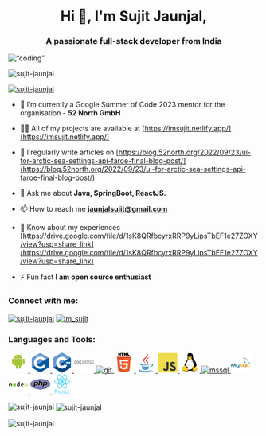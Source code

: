 <h1 align="center">Hi 👋, I'm Sujit Jaunjal,</h1>
<h3 align="center">A passionate full-stack developer from India</h3>

<img align=“right” alt=“coding” width=“400” src=“https://media.tenor.com/qJ5evVs-_uUAAAAC/coding.gif”></img>

<p align="left"> <img src="![image](https://user-images.githubusercontent.com/78826399/227025724-de72bccf-0676-448d-b734-ae05a9f8c116.png)" alt="sujit-jaunjal" /> </p>

<p align="left"> <a href="https://github.com/ryo-ma/github-profile-trophy"><img src="https://github-profile-trophy.vercel.app/?username=sujit-jaunjal" alt="sujit-jaunjal" /></a> </p>

- 🌱 I’m currently a Google Summer of Code 2023 mentor for the organisation - **52 North GmbH**

- 👨‍💻 All of my projects are available at [https://imsujit.netlify.app/](https://imsujit.netlify.app/)

- 📝 I regularly write articles on [https://blog.52north.org/2022/09/23/ui-for-arctic-sea-settings-api-faroe-final-blog-post/](https://blog.52north.org/2022/09/23/ui-for-arctic-sea-settings-api-faroe-final-blog-post/)

- 💬 Ask me about **Java, SpringBoot, ReactJS.**

- 📫 How to reach me **jaunjalsujit@gmail.com**

- 📄 Know about my experiences [https://drive.google.com/file/d/1sK8QRfbcyrxRRP9yLipsTbEF1e27ZOXY/view?usp=share_link](https://drive.google.com/file/d/1sK8QRfbcyrxRRP9yLipsTbEF1e27ZOXY/view?usp=share_link)

- ⚡ Fun fact **I am open source enthusiast**

<h3 align="left">Connect with me:</h3>
<p align="left">
<a href="https://linkedin.com/in/sujit-jaunjal" target="blank"><img align="center" src="https://raw.githubusercontent.com/rahuldkjain/github-profile-readme-generator/master/src/images/icons/Social/linked-in-alt.svg" alt="sujit-jaunjal" height="30" width="40" /></a>
<a href="https://www.leetcode.com/im_sujit" target="blank"><img align="center" src="https://raw.githubusercontent.com/rahuldkjain/github-profile-readme-generator/master/src/images/icons/Social/leet-code.svg" alt="im_sujit" height="30" width="40" /></a>
</p>

<h3 align="left">Languages and Tools:</h3>
<p align="left"> <a href="https://developer.android.com" target="_blank" rel="noreferrer"> <img src="https://raw.githubusercontent.com/devicons/devicon/master/icons/android/android-original-wordmark.svg" alt="android" width="40" height="40"/> </a> <a href="https://www.cprogramming.com/" target="_blank" rel="noreferrer"> <img src="https://raw.githubusercontent.com/devicons/devicon/master/icons/c/c-original.svg" alt="c" width="40" height="40"/> </a> <a href="https://www.w3schools.com/cpp/" target="_blank" rel="noreferrer"> <img src="https://raw.githubusercontent.com/devicons/devicon/master/icons/cplusplus/cplusplus-original.svg" alt="cplusplus" width="40" height="40"/> </a> <a href="https://expressjs.com" target="_blank" rel="noreferrer"> <img src="https://raw.githubusercontent.com/devicons/devicon/master/icons/express/express-original-wordmark.svg" alt="express" width="40" height="40"/> </a> <a href="https://git-scm.com/" target="_blank" rel="noreferrer"> <img src="https://www.vectorlogo.zone/logos/git-scm/git-scm-icon.svg" alt="git" width="40" height="40"/> </a> <a href="https://www.w3.org/html/" target="_blank" rel="noreferrer"> <img src="https://raw.githubusercontent.com/devicons/devicon/master/icons/html5/html5-original-wordmark.svg" alt="html5" width="40" height="40"/> </a> <a href="https://www.java.com" target="_blank" rel="noreferrer"> <img src="https://raw.githubusercontent.com/devicons/devicon/master/icons/java/java-original.svg" alt="java" width="40" height="40"/> </a> <a href="https://developer.mozilla.org/en-US/docs/Web/JavaScript" target="_blank" rel="noreferrer"> <img src="https://raw.githubusercontent.com/devicons/devicon/master/icons/javascript/javascript-original.svg" alt="javascript" width="40" height="40"/> </a> <a href="https://www.linux.org/" target="_blank" rel="noreferrer"> <img src="https://raw.githubusercontent.com/devicons/devicon/master/icons/linux/linux-original.svg" alt="linux" width="40" height="40"/> </a> <a href="https://www.microsoft.com/en-us/sql-server" target="_blank" rel="noreferrer"> <img src="https://www.svgrepo.com/show/303229/microsoft-sql-server-logo.svg" alt="mssql" width="40" height="40"/> </a> <a href="https://www.mysql.com/" target="_blank" rel="noreferrer"> <img src="https://raw.githubusercontent.com/devicons/devicon/master/icons/mysql/mysql-original-wordmark.svg" alt="mysql" width="40" height="40"/> </a> <a href="https://nodejs.org" target="_blank" rel="noreferrer"> <img src="https://raw.githubusercontent.com/devicons/devicon/master/icons/nodejs/nodejs-original-wordmark.svg" alt="nodejs" width="40" height="40"/> </a> <a href="https://www.php.net" target="_blank" rel="noreferrer"> <img src="https://raw.githubusercontent.com/devicons/devicon/master/icons/php/php-original.svg" alt="php" width="40" height="40"/> </a> <a href="https://reactjs.org/" target="_blank" rel="noreferrer"> <img src="https://raw.githubusercontent.com/devicons/devicon/master/icons/react/react-original-wordmark.svg" alt="react" width="40" height="40"/> </a> </p>

<p><img align="left" src="https://github-readme-stats.vercel.app/api/top-langs?username=sujit-jaunjal&show_icons=true&locale=en&layout=compact" alt="sujit-jaunjal" /></p>

<p>&nbsp;<img align="center" src="https://github-readme-stats.vercel.app/api?username=sujit-jaunjal&show_icons=true&locale=en" alt="sujit-jaunjal" /></p>

<p><img align="center" src="https://github-readme-streak-stats.herokuapp.com/?user=sujit-jaunjal&" alt="sujit-jaunjal" /></p>
